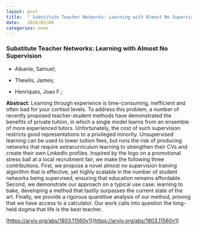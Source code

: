 ```yaml
---
layout: post
title:  " Substitute Teacher Networks: Learning with Almost No Supervision"
date:   2018/05/09
categories: none
---
```




### Substitute Teacher Networks: Learning with Almost No Supervision



* Albanie, Samuel; 

* Thewlis, James; 

* Henriques, Joao F.; 





**Abstract**:  Learning through experience is time-consuming, inefficient and often bad for your cortisol levels. To address this problem, a number of recently proposed teacher-student methods have demonstrated the benefits of private tuition, in which a single model learns from an ensemble of more experienced tutors. Unfortunately, the cost of such supervision restricts good representations to a privileged minority. Unsupervised learning can be used to lower tuition fees, but runs the risk of producing networks that require extracurriculum learning to strengthen their CVs and create their own LinkedIn profiles. Inspired by the logo on a promotional stress ball at a local recruitment fair, we make the following three contributions. First, we propose a novel almost no supervision training algorithm that is effective, yet highly scalable in the number of student networks being supervised, ensuring that education remains affordable. Second, we demonstrate our approach on a typical use case: learning to bake, developing a method that tastily surpasses the current state of the art. Finally, we provide a rigorous quantitive analysis of our method, proving that we have access to a calculator. Our work calls into question the long-held dogma that life is the best teacher. 



 [https://arxiv.org/abs/1803.11560v1](https://arxiv.org/abs/1803.11560v1) 

